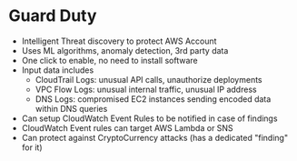 # Guard Duty

* Intelligent Threat discovery to protect AWS Account
* Uses ML algorithms, anomaly detection, 3rd party data
* One click to enable, no need to install software
* Input data includes
  * CloudTrail Logs: unusual API calls, unauthorize deployments
  * VPC Flow Logs: unusual internal traffic, unusual IP address
  * DNS Logs: compromised EC2 instances sending encoded data within DNS queries
* Can setup CloudWatch Event Rules to be notified in case of findings
* CloudWatch Event rules can target AWS Lambda or SNS
* Can protect against CryptoCurrency attacks (has a dedicated "finding" for it)
